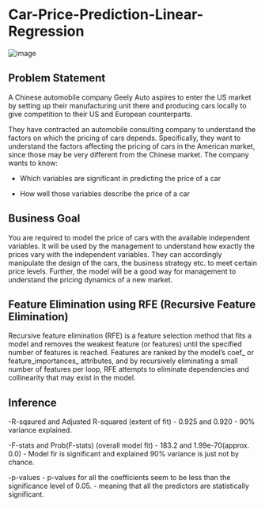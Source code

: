 # Car-Price-Prediction-Linear-Regression
![image](https://user-images.githubusercontent.com/100429769/206725055-8a909de8-6bae-4b2c-a1bc-495585448845.png)

## Problem Statement

A Chinese automobile company Geely Auto aspires to enter the US market by setting up their manufacturing unit there and producing cars locally to give competition to their US and European counterparts.

They have contracted an automobile consulting company to understand the factors on which the pricing of cars depends. Specifically, they want to understand the factors affecting the pricing of cars in the American market, since those may be very different from the Chinese market. The company wants to know:

 - Which variables are significant in predicting the price of a car
    
 - How well those variables describe the price of a car
    
   
## Business Goal

You are required to model the price of cars with the available independent variables. It will be used by the management to understand how exactly the prices vary with the independent variables. They can accordingly manipulate the design of the cars, the business strategy etc. to meet certain price levels. Further, the model will be a good way for management to understand the pricing dynamics of a new market.

## Feature Elimination using RFE (Recursive Feature Elimination)

Recursive feature elimination (RFE) is a feature selection method that fits a model and removes the weakest feature (or features) until the specified number of features is reached. Features are ranked by the model’s coef_ or feature_importances_ attributes, and by recursively eliminating a small number of features per loop, RFE attempts to eliminate dependencies and collinearity that may exist in the model.

## Inference 

 -R-sqaured and Adjusted R-squared (extent of fit) - 0.925 and 0.920 - 90% variance explained.
    
 -F-stats and Prob(F-stats) (overall model fit) - 183.2 and 1.99e-70(approx. 0.0) - Model fir is significant and explained 90% variance is just not by chance. 

 -p-values - p-values for all the coefficients seem to be less than the significance level of 0.05. - meaning that all the predictors are statistically significant.
